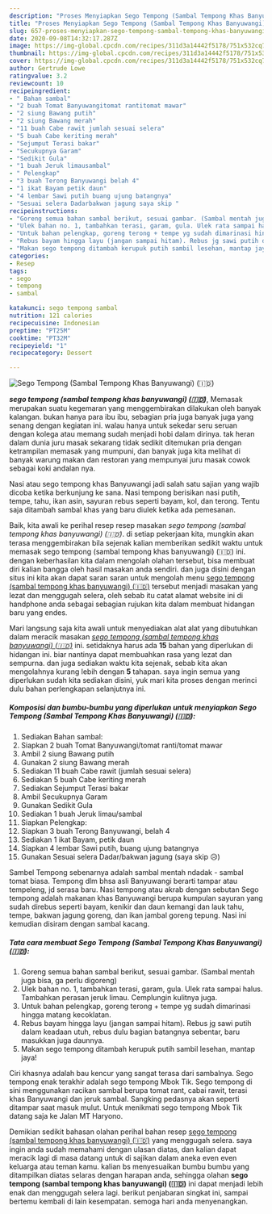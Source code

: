 ```yaml
---
description: "Proses Menyiapkan Sego Tempong (Sambal Tempong Khas Banyuwangi) (🇮🇩) Lezat"
title: "Proses Menyiapkan Sego Tempong (Sambal Tempong Khas Banyuwangi) (🇮🇩) Lezat"
slug: 657-proses-menyiapkan-sego-tempong-sambal-tempong-khas-banyuwangi-lezat
date: 2020-09-08T14:32:17.287Z
image: https://img-global.cpcdn.com/recipes/311d3a14442f5178/751x532cq70/sego-tempong-sambal-tempong-khas-banyuwangi-🇮🇩-foto-resep-utama.jpg
thumbnail: https://img-global.cpcdn.com/recipes/311d3a14442f5178/751x532cq70/sego-tempong-sambal-tempong-khas-banyuwangi-🇮🇩-foto-resep-utama.jpg
cover: https://img-global.cpcdn.com/recipes/311d3a14442f5178/751x532cq70/sego-tempong-sambal-tempong-khas-banyuwangi-🇮🇩-foto-resep-utama.jpg
author: Gertrude Lowe
ratingvalue: 3.2
reviewcount: 10
recipeingredient:
- " Bahan sambal"
- "2 buah Tomat Banyuwangitomat rantitomat mawar"
- "2 siung Bawang putih"
- "2 siung Bawang merah"
- "11 buah Cabe rawit jumlah sesuai selera"
- "5 buah Cabe keriting merah"
- "Sejumput Terasi bakar"
- "Secukupnya Garam"
- "Sedikit Gula"
- "1 buah Jeruk limausambal"
- " Pelengkap"
- "3 buah Terong Banyuwangi belah 4"
- "1 ikat Bayam petik daun"
- "4 lembar Sawi putih buang ujung batangnya"
- "Sesuai selera Dadarbakwan jagung saya skip "
recipeinstructions:
- "Goreng semua bahan sambal berikut, sesuai gambar. (Sambal mentah juga bisa, ga perlu digoreng)"
- "Ulek bahan no. 1, tambahkan terasi, garam, gula. Ulek rata sampai halus. Tambahkan perasan jeruk limau. Cemplungin kulitnya juga."
- "Untuk bahan pelengkap, goreng terong + tempe yg sudah dimarinasi hingga matang kecoklatan."
- "Rebus bayam hingga layu (jangan sampai hitam). Rebus jg sawi putih dalam keadaan utuh, rebus dulu bagian batangnya sebentar, baru masukkan juga daunnya."
- "Makan sego tempong ditambah kerupuk putih sambil lesehan, mantap jaya!"
categories:
- Resep
tags:
- sego
- tempong
- sambal

katakunci: sego tempong sambal 
nutrition: 121 calories
recipecuisine: Indonesian
preptime: "PT25M"
cooktime: "PT32M"
recipeyield: "1"
recipecategory: Dessert

---
```



![Sego Tempong (Sambal Tempong Khas Banyuwangi) (🇮🇩)](https://img-global.cpcdn.com/recipes/311d3a14442f5178/751x532cq70/sego-tempong-sambal-tempong-khas-banyuwangi-🇮🇩-foto-resep-utama.jpg)

<b><i>sego tempong (sambal tempong khas banyuwangi) (🇮🇩)</i></b>, Memasak merupakan suatu kegemaran yang menggembirakan dilakukan oleh banyak kalangan. bukan hanya para ibu ibu, sebagian pria juga banyak juga yang senang dengan kegiatan ini. walau hanya untuk sekedar seru seruan dengan kolega atau memang sudah menjadi hobi dalam dirinya. tak heran dalam dunia juru masak sekarang tidak sedikit ditemukan pria dengan ketrampilan memasak yang mumpuni, dan banyak juga kita melihat di banyak warung makan dan restoran yang mempunyai juru masak cowok sebagai koki andalan nya.

Nasi atau sego tempong khas Banyuwangi jadi salah satu sajian yang wajib dicoba ketika berkunjung ke sana. Nasi tempong berisikan nasi putih, tempe, tahu, ikan asin, sayuran rebus seperti bayam, kol, dan terong. Tentu saja ditambah sambal khas yang baru diulek ketika ada pemesanan.

Baik, kita awali ke perihal resep resep masakan <i>sego tempong (sambal tempong khas banyuwangi) (🇮🇩)</i>. di setiap pekerjaan kita, mungkin akan terasa menggembirakan bila sejenak kalian memberikan sedikit waktu untuk memasak sego tempong (sambal tempong khas banyuwangi) (🇮🇩) ini. dengan keberhasilan kita dalam mengolah olahan tersebut, bisa membuat diri kalian bangga oleh hasil masakan anda sendiri. dan juga disini dengan situs ini kita akan dapat saran saran untuk mengolah menu <u>sego tempong (sambal tempong khas banyuwangi) (🇮🇩)</u> tersebut menjadi masakan yang lezat dan menggugah selera, oleh sebab itu catat alamat website ini di handphone anda sebagai sebagian rujukan kita dalam membuat hidangan baru yang endes.


Mari langsung saja kita awali untuk menyediakan alat alat yang dibutuhkan dalam meracik masakan <u><i>sego tempong (sambal tempong khas banyuwangi) (🇮🇩)</i></u> ini. setidaknya harus ada <b>15</b> bahan yang diperlukan di hidangan ini. biar nantinya dapat membuahkan rasa yang lezat dan sempurna. dan juga sediakan waktu kita sejenak, sebab kita akan mengolahnya kurang lebih dengan <b>5</b> tahapan. saya ingin semua yang diperlukan sudah kita sediakan disini, yuk mari kita proses dengan merinci dulu bahan perlengkapan selanjutnya ini.

<!--inarticleads1-->

##### Komposisi dan bumbu-bumbu yang diperlukan untuk menyiapkan Sego Tempong (Sambal Tempong Khas Banyuwangi) (🇮🇩):

1. Sediakan  Bahan sambal:
1. Siapkan 2 buah Tomat Banyuwangi/tomat ranti/tomat mawar
1. Ambil 2 siung Bawang putih
1. Gunakan 2 siung Bawang merah
1. Sediakan 11 buah Cabe rawit (jumlah sesuai selera)
1. Sediakan 5 buah Cabe keriting merah
1. Sediakan Sejumput Terasi bakar
1. Ambil Secukupnya Garam
1. Gunakan Sedikit Gula
1. Sediakan 1 buah Jeruk limau/sambal
1. Siapkan  Pelengkap:
1. Siapkan 3 buah Terong Banyuwangi, belah 4
1. Sediakan 1 ikat Bayam, petik daun
1. Siapkan 4 lembar Sawi putih, buang ujung batangnya
1. Gunakan Sesuai selera Dadar/bakwan jagung (saya skip 😥)


Sambel Tempong sebenarnya adalah sambal mentah ndadak - sambal tomat biasa. Tempong dlm bhsa asli Banyuwangi berarti tampar atau tempeleng, jd serasa baru. Nasi tempong atau akrab dengan sebutan Sego tempong adalah makanan khas Banyuwangi berupa kumpulan sayuran yang sudah direbus seperti bayam, kenikir dan daun kemangi dan lauk tahu, tempe, bakwan jagung goreng, dan ikan jambal goreng tepung. Nasi ini kemudian disiram dengan sambal kacang. 

<!--inarticleads2-->

##### Tata cara membuat Sego Tempong (Sambal Tempong Khas Banyuwangi) (🇮🇩):

1. Goreng semua bahan sambal berikut, sesuai gambar. (Sambal mentah juga bisa, ga perlu digoreng)
1. Ulek bahan no. 1, tambahkan terasi, garam, gula. Ulek rata sampai halus. Tambahkan perasan jeruk limau. Cemplungin kulitnya juga.
1. Untuk bahan pelengkap, goreng terong + tempe yg sudah dimarinasi hingga matang kecoklatan.
1. Rebus bayam hingga layu (jangan sampai hitam). Rebus jg sawi putih dalam keadaan utuh, rebus dulu bagian batangnya sebentar, baru masukkan juga daunnya.
1. Makan sego tempong ditambah kerupuk putih sambil lesehan, mantap jaya!


Ciri khasnya adalah bau kencur yang sangat terasa dari sambalnya. Sego tempong enak terakhir adalah sego tempong Mbok Tik. Sego tempong di sini menggunakan racikan sambal berupa tomat rant, cabai rawit, terasi khas Banyuwangi dan jeruk sambal. Sangking pedasnya akan seperti ditampar saat masuk mulut. Untuk menikmati sego tempong Mbok Tik datang saja ke Jalan MT Haryono. 

Demikian sedikit bahasan olahan perihal bahan resep <u>sego tempong (sambal tempong khas banyuwangi) (🇮🇩)</u> yang menggugah selera. saya ingin anda sudah memahami dengan ulasan diatas, dan kalian dapat meracik lagi di masa datang untuk di sajikan dalam aneka even even keluarga atau teman kamu. kalian bs menyesuaikan bumbu bumbu yang ditampilkan diatas selaras dengan harapan anda, sehingga olahan <b>sego tempong (sambal tempong khas banyuwangi) (🇮🇩)</b> ini dapat menjadi lebih enak dan menggugah selera lagi. berikut penjabaran singkat ini, sampai bertemu kembali di lain kesempatan. semoga hari anda menyenangkan.

